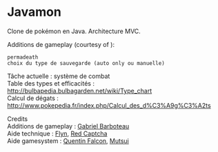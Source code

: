 Javamon
=======

Clone de pokémon en Java.
Architecture MVC.

Additions de gameplay (courtesy of ):

    permadeath
    choix du type de sauvegarde (auto only ou manuelle)
    

Tâche actuelle : système de combat <br/>
Table des types et efficacités : http://bulbapedia.bulbagarden.net/wiki/Type_chart <br/>
Calcul de dégats : http://www.pokepedia.fr/index.php/Calcul_des_d%C3%A9g%C3%A2ts <br/>


Credits <br/>
Additions de gameplay : <a href="https://twitter.com/Salamiaou" >Gabriel Barboteau</a> <br/>
Aide technique : <a href="https://twitter.com/flynscape" >Flyn</a>, <a href="https://twitter.com/RedCaptcha" >Red Captcha</a> <br/>
Aide gamesystem : <a href="https://twitter.com/Quentin_Falcon" >Quentin Falcon</a>, <a href="https://twitter.com/Mutsuiii" >Mutsui</a>

